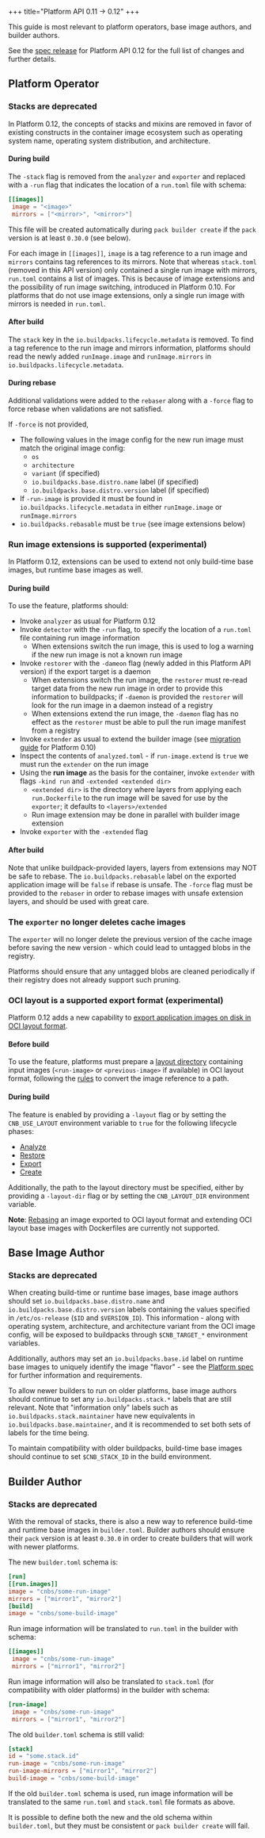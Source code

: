 +++
title="Platform API 0.11 -> 0.12"
+++

<!--more-->

This guide is most relevant to platform operators, base image authors, and builder authors.

See the [spec release](https://github.com/buildpacks/spec/releases/tag/platform%2Fv0.12) for Platform API 0.12 for the full list of changes and further details.

## Platform Operator

### Stacks are deprecated

In Platform 0.12, the concepts of stacks and mixins are removed
in favor of existing constructs in the container image ecosystem such as operating system name, operating system distribution, and architecture.

#### During build

The `-stack` flag is removed from the `analyzer` and `exporter` and replaced with a `-run` flag
that indicates the location of a `run.toml` file with schema:

```toml
[[images]]
 image = "<image>"
 mirrors = ["<mirror>", "<mirror>"]
```

This file will be created automatically during `pack builder create` if the `pack` version is at least `0.30.0` (see below).

For each image in `[[images]]`, `image` is a tag reference to a run image and `mirrors` contains tag references to its mirrors.
Note that whereas `stack.toml` (removed in this API version) only contained a single run image with mirrors, `run.toml` contains a list of images.
This is because of image extensions and the possibility of run image switching, introduced in Platform 0.10.
For platforms that do not use image extensions, only a single run image with mirrors is needed in `run.toml`.

#### After build

The `stack` key in the `io.buildpacks.lifecycle.metadata` is removed.
To find a tag reference to the run image and mirrors information,
platforms should read the newly added `runImage.image` and `runImage.mirrors` in `io.buildpacks.lifecycle.metadata`.

#### During rebase

Additional validations were added to the `rebaser` along with a `-force` flag to force rebase when validations are not satisfied.

If `-force` is not provided,
* The following values in the image config for the new run image must match the original image config:
  * `os`
  * `architecture`
  * `variant` (if specified)
  * `io.buildpacks.base.distro.name` label (if specified)
  * `io.buildpacks.base.distro.version` label (if specified)
* If `-run-image` is provided it must be found in `io.buildpacks.lifecycle.metadata` in either `runImage.image` or `runImage.mirrors`
* `io.buildpacks.rebasable` must be `true` (see image extensions below)

### Run image extensions is supported (experimental)

In Platform 0.12, extensions can be used to extend not only build-time base images, but runtime base images as well.

#### During build

To use the feature, platforms should:
* Invoke `analyzer` as usual for Platform 0.12
* Invoke `detector` with the `-run` flag, to specify the location of a `run.toml` file containing run image information
  * When extensions switch the run image, this is used to log a warning if the new run image is not a known run image
* Invoke `restorer` with the `-dameon` flag (newly added in this Platform API version) if the export target is a daemon
  * When extensions switch the run image, the `restorer` must re-read target data from the new run image in order to provide this information to buildpacks; if `-daemon` is provided the `restorer` will look for the run image in a daemon instead of a registry
  * When extensions extend the run image, the `-daemon` flag has no effect as the `restorer` must be able to pull the run image manifest from a registry
* Invoke `extender` as usual to extend the builder image (see [migration guide](/docs/reference/spec/migration/platform-api-0.9-0.10/index.html) for Platform 0.10)
* Inspect the contents of `analyzed.toml` - if `run-image.extend` is `true` we must run the `extender` on the run image
* Using the **run image** as the basis for the container, invoke `extender` with flags `-kind run` and `-extended <extended dir>`
  * `<extended dir>` is the directory where layers from applying each `run.Dockerfile` to the run image will be saved for use by the `exporter`; it defaults to `<layers>/extended`
  * Run image extension may be done in parallel with builder image extension
* Invoke `exporter` with the `-extended` flag

#### After build

Note that unlike buildpack-provided layers, layers from extensions may NOT be safe to rebase.
The `io.buildpacks.rebasable` label on the exported application image will be `false` if rebase is unsafe.
The `-force` flag must be provided to the `rebaser` in order to rebase images with unsafe extension layers,
and should be used with great care.

### The `exporter` no longer deletes cache images

The `exporter` will no longer delete the previous version of the cache image before saving the new version -
which could lead to untagged blobs in the registry.

Platforms should ensure that any untagged blobs are cleaned periodically if their registry does not already support such pruning.

### OCI layout is a supported export format (experimental)

Platform 0.12 adds a new capability to [export application images on disk in OCI layout format](https://github.com/buildpacks/rfcs/blob/main/text/0119-export-to-oci.md).

#### Before build

To use the feature, platforms must prepare a [layout directory](https://github.com/buildpacks/rfcs/blob/main/text/0119-export-to-oci.md#how-it-works) containing input images (`<run-image>` or `<previous-image>` if available) in OCI layout format,
following the [rules](https://github.com/buildpacks/spec/blob/platform/v0.12/platform.md#map-an-image-reference-to-a-path-in-the-layout-directory) to convert the image reference to a path.

#### During build

The feature is enabled by providing a `-layout` flag or by setting the `CNB_USE_LAYOUT` environment variable to `true` for the following lifecycle phases:

- [Analyze](https://buildpacks.io/docs/concepts/components/lifecycle/analyze/)
- [Restore](https://buildpacks.io/docs/concepts/components/lifecycle/restore/)
- [Export](https://buildpacks.io/docs/concepts/components/lifecycle/export/)
- [Create](https://buildpacks.io/docs/concepts/components/lifecycle/create/)

Additionally, the path to the layout directory must be specified, either by providing a `-layout-dir` flag or by setting the `CNB_LAYOUT_DIR` environment variable.

**Note**: [Rebasing](https://buildpacks.io/docs/concepts/components/lifecycle/rebase/) an image exported to OCI layout format
and extending OCI layout base images with Dockerfiles are currently not supported.

## Base Image Author

### Stacks are deprecated

When creating build-time or runtime base images, base image authors should set `io.buildpacks.base.distro.name` and `io.buildpacks.base.distro.version` labels
containing the values specified in `/etc/os-release` (`$ID` and `$VERSION_ID`).
This information - along with operating system, architecture, and architecture variant from the OCI image config,
will be exposed to buildpacks through `$CNB_TARGET_*` environment variables.

Additionally, authors may set an `io.buildpacks.base.id` label on runtime base images to uniquely identify the image "flavor" - see the [Platform spec](https://github.com/buildpacks/spec/blob/main/platform.md#target-data) for further information and requirements.

To allow newer builders to run on older platforms, base image authors should continue to set any `io.buildpacks.stack.*` labels that are still relevant.
Note that "information only" labels such as `io.buildpacks.stack.maintainer` have new equivalents in `io.buildpacks.base.maintainer`,
and it is recommended to set both sets of labels for the time being.

To maintain compatibility with older buildpacks, build-time base images should continue to set `$CNB_STACK_ID` in the build environment.

## Builder Author

### Stacks are deprecated

With the removal of stacks, there is also a new way to reference build-time and runtime base images in `builder.toml`.
Builder authors should ensure their `pack` version is at least `0.30.0` in order to create builders that will work with newer platforms.

The new `builder.toml` schema is:

```toml
[run]
[[run.images]]
image = "cnbs/some-run-image"
mirrors = ["mirror1", "mirror2"]
[build]
image = "cnbs/some-build-image"
```

Run image information will be translated to `run.toml` in the builder with schema:

```toml
[[images]]
 image = "cnbs/some-run-image"
 mirrors = ["mirror1", "mirror2"]
```

Run image information will also be translated to `stack.toml` (for compatibility with older platforms) in the builder with schema:

```toml
[run-image]
 image = "cnbs/some-run-image"
 mirrors = ["mirror1", "mirror2"]
```

The old `builder.toml` schema is still valid:

```toml
[stack]
id = "some.stack.id"
run-image = "cnbs/some-run-image"
run-image-mirrors = ["mirror1", "mirror2"]
build-image = "cnbs/some-build-image"
```

If the old `builder.toml` schema is used, run image information will be translated to the same `run.toml` and `stack.toml` file formats as above.

It is possible to define both the new and the old schema within `builder.toml`, but they must be consistent or `pack builder create` will fail.
